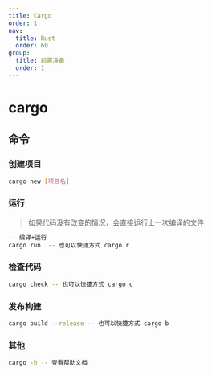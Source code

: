 ```yaml
---
title: Cargo
order: 1
nav:
  title: Rust
  order: 60
group:
  title: 前置准备
  order: 1
---
```


# cargo

## 命令

### 创建项目

```bash
cargo new [项目名]
```

### 运行

> 如果代码没有改变的情况，会直接运行上一次编译的文件

```bash
-- 编译+运行
cargo run  -- 也可以快捷方式 cargo r
```

### 检查代码

```bash
cargo check -- 也可以快捷方式 cargo c
```

### 发布构建

```bash
cargo build --release -- 也可以快捷方式 cargo b
```

### 其他

```bash
cargo -h -- 查看帮助文档
```
